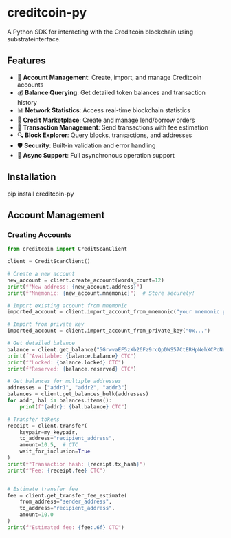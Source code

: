 # creditcoin-py

A Python SDK for interacting with the Creditcoin blockchain using substrateinterface.

## Features

- 🔐 **Account Management**: Create, import, and manage Creditcoin accounts
- 💰 **Balance Querying**: Get detailed token balances and transaction history
- 📊 **Network Statistics**: Access real-time blockchain statistics
- 🤝 **Credit Marketplace**: Create and manage lend/borrow orders
- 📜 **Transaction Management**: Send transactions with fee estimation
- 🔍 **Block Explorer**: Query blocks, transactions, and addresses
- 🛡️ **Security**: Built-in validation and error handling
- 🚀 **Async Support**: Full asynchronous operation support


## Installation

pip install creditcoin-py

## Account Management

### Creating Accounts

```python
from creditcoin import CreditScanClient

client = CreditScanClient()

# Create a new account
new_account = client.create_account(words_count=12)
print(f"New address: {new_account.address}")
print(f"Mnemonic: {new_account.mnemonic}")  # Store securely!

# Import existing account from mnemonic
imported_account = client.import_account_from_mnemonic("your mnemonic phrase here")

# Import from private key
imported_account = client.import_account_from_private_key("0x...")

# Get detailed balance
balance = client.get_balance("5GrwvaEF5zXb26Fz9rcQpDWS57CtERHpNehXCPcNoHGKutQY")
print(f"Available: {balance.balance} CTC")
print(f"Locked: {balance.locked} CTC")
print(f"Reserved: {balance.reserved} CTC")

# Get balances for multiple addresses
addresses = ["addr1", "addr2", "addr3"]
balances = client.get_balances_bulk(addresses)
for addr, bal in balances.items():
    print(f"{addr}: {bal.balance} CTC")

# Transfer tokens
receipt = client.transfer(
    keypair=my_keypair,
    to_address="recipient_address",
    amount=10.5,  # CTC
    wait_for_inclusion=True
)
print(f"Transaction hash: {receipt.tx_hash}")
print(f"Fee: {receipt.fee} CTC")


# Estimate transfer fee
fee = client.get_transfer_fee_estimate(
    from_address="sender_address",
    to_address="recipient_address", 
    amount=10.0
)
print(f"Estimated fee: {fee:.6f} CTC")
```
